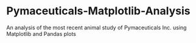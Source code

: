 # Pymaceuticals-Matplotlib-Analysis
 An analysis of the most recent animal study of Pymaceuticals Inc. using Matplotlib and Pandas plots
